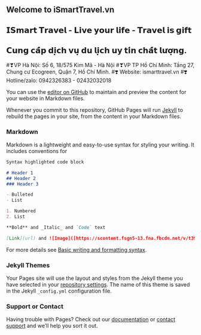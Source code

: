 ## Welcome to iSmartTravel.vn

## 𝗜𝗦𝗺𝗮𝗿𝘁 𝗧𝗿𝗮𝘃𝗲𝗹 - 𝗟𝗶𝘃𝗲 𝘆𝗼𝘂𝗿 𝗹𝗶𝗳𝗲 - 𝗧𝗿𝗮𝘃𝗲𝗹 𝗶𝘀 𝗴𝗶𝗳𝘁
## 𝗖𝘂𝗻𝗴 𝗰𝗮̂́𝗽 𝗱𝗶̣𝗰𝗵 𝘃𝘂̣ 𝗱𝘂 𝗹𝗶̣𝗰𝗵 𝘂𝘆 𝘁𝗶́𝗻 𝗰𝗵𝗮̂́𝘁 𝗹𝘂̛𝗼̛̣𝗻𝗴. 
#❣VP Hà Nội: Số 6, 18/575 Kim Mã - Hà Nội
#❣VP TP Hồ Chí Minh: Tầng 27, Chung cư Ecogreen, Quận 7, Hồ Chí Minh.
#❣️ Website: ismarttravel.vn
#❣️ Hotline/zalo: 0942326383 - 02432032018

You can use the [editor on GitHub](https://github.com/jameskung5488/jameskung5488.github.io/edit/main/index.md) to maintain and preview the content for your website in Markdown files.

Whenever you commit to this repository, GitHub Pages will run [Jekyll](https://jekyllrb.com/) to rebuild the pages in your site, from the content in your Markdown files.

### Markdown

Markdown is a lightweight and easy-to-use syntax for styling your writing. It includes conventions for

```markdown
Syntax highlighted code block

# Header 1
## Header 2
### Header 3

- Bulleted
- List

1. Numbered
2. List

**Bold** and _Italic_ and `Code` text

[Link](url) and ![Image]([https://scontent.fsgn5-13.fna.fbcdn.net/v/t39.30808-6/287492659_143289364965783_87426901019473368_n.jpg?stp=dst-jpg_p720x720&_nc_cat=106&ccb=1-7&_nc_sid=730e14&_nc_ohc=tbkDg9kClucAX9UOF_V&_nc_ht=scontent.fsgn5-13.fna&oh=00_AT9soWaQ-qj2u49p9Z8evadOfsOo8emvpDvy8-7L4jkhEQ&oe=62B355DD])
```

For more details see [Basic writing and formatting syntax](https://docs.github.com/en/github/writing-on-github/getting-started-with-writing-and-formatting-on-github/basic-writing-and-formatting-syntax).

### Jekyll Themes

Your Pages site will use the layout and styles from the Jekyll theme you have selected in your [repository settings](https://github.com/jameskung5488/jameskung5488.github.io/settings/pages). The name of this theme is saved in the Jekyll `_config.yml` configuration file.

### Support or Contact

Having trouble with Pages? Check out our [documentation](https://docs.github.com/categories/github-pages-basics/) or [contact support](https://support.github.com/contact) and we’ll help you sort it out.
